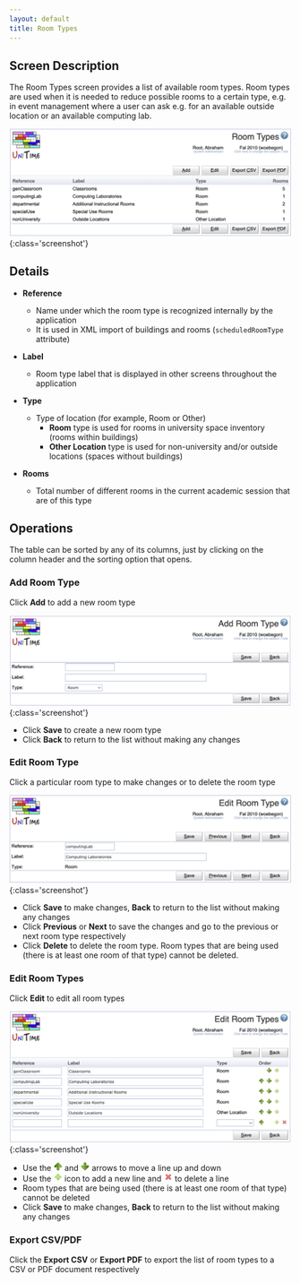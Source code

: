 ```yaml
---
layout: default
title: Room Types
---
```



## Screen Description

The Room Types screen provides a list of available room types. Room types are used when it is needed to reduce possible rooms to a certain type, e.g. in event management where a user can ask e.g. for an available outside location or an available computing lab.

![Room Types](images/room-types-1.png){:class='screenshot'}

## Details

* **Reference**
	* Name under which the room type is recognized internally by the application
	* It is used in XML import of buildings and rooms (`scheduledRoomType` attribute)

* **Label**
	* Room type label that is displayed in other screens throughout the application

* **Type**
	* Type of location (for example, Room or Other)
		* **Room** type is used for rooms in university space inventory (rooms within buildings)
		* **Other Location** type is used for non-university and/or outside locations (spaces without buildings)

* **Rooms**
	* Total number of different rooms in the current academic session that are of this type

## Operations

The table can be sorted by any of its columns, just by clicking on the column header and the sorting option that opens.

### Add Room Type
Click **Add** to add a new room type

![Room Types](images/room-types-2.png){:class='screenshot'}

* Click **Save** to create a new room type
* Click **Back** to return to the list without making any changes

### Edit Room Type
Click a particular room type to make changes or to delete the room type

![Room Types](images/room-types-3.png){:class='screenshot'}

* Click **Save** to make changes, **Back** to return to the list without making any changes
* Click **Previous** or **Next** to save the changes and go to the previous or next room type respectively
* Click **Delete** to delete the room type. Room types that are being used (there is at least one room of that type) cannot be deleted.

### Edit Room Types
Click **Edit** to edit all room types

![Room Types](images/room-types-4.png){:class='screenshot'}

* Use the ![Up](images/icon-up.png) and ![Down](images/icon-down.png) arrows to move a line up and down
* Use the ![Add](images/icon-add.png) icon to add a new line and ![Delete](images/icon-delete.png) to delete a line
* Room types that are being used (there is at least one room of that type) cannot be deleted
* Click **Save** to make changes, **Back** to return to the list without making any changes

### Export CSV/PDF
Click the **Export CSV** or **Export PDF** to export the list of room types to a CSV or PDF document respectively

